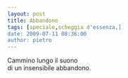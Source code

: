 ```yaml
---
layout: post
title: Abbandono
tags: [speciale,scheggia d'essenza,]
date: 2009-07-11 08:36:00
author: pietro
---
```

Cammino lungo il suono<br/>di un insensibile abbandono.
